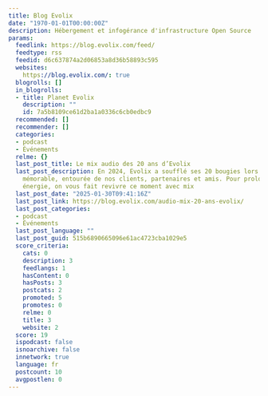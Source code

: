 ```yaml
---
title: Blog Evolix
date: "1970-01-01T00:00:00Z"
description: Hébergement et infogérance d'infrastructure Open Source
params:
  feedlink: https://blog.evolix.com/feed/
  feedtype: rss
  feedid: d6c637874a2d06853a8d36b58893c595
  websites:
    https://blog.evolix.com/: true
  blogrolls: []
  in_blogrolls:
  - title: Planet Evolix
    description: ""
    id: 7a5b8109ce61d2ba1a0336c6cb0edbc9
  recommended: []
  recommender: []
  categories:
  - podcast
  - Événements
  relme: {}
  last_post_title: Le mix audio des 20 ans d’Evolix
  last_post_description: En 2024, Evolix a soufflé ses 20 bougies lors d’une soirée
    mémorable, entourée de nos clients, partenaires et amis. Pour prolonger cette
    énergie, on vous fait revivre ce moment avec mix
  last_post_date: "2025-01-30T09:41:16Z"
  last_post_link: https://blog.evolix.com/audio-mix-20-ans-evolix/
  last_post_categories:
  - podcast
  - Événements
  last_post_language: ""
  last_post_guid: 515b6890665096e61ac4723cba1029e5
  score_criteria:
    cats: 0
    description: 3
    feedlangs: 1
    hasContent: 0
    hasPosts: 3
    postcats: 2
    promoted: 5
    promotes: 0
    relme: 0
    title: 3
    website: 2
  score: 19
  ispodcast: false
  isnoarchive: false
  innetwork: true
  language: fr
  postcount: 10
  avgpostlen: 0
---
```

